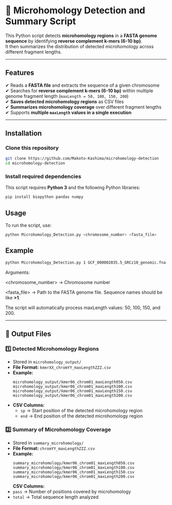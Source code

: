 # 🧬 Microhomology Detection and Summary Script

This Python script detects **microhomology regions** in a **FASTA genome sequence** by identifying **reverse complement k-mers (6-10 bp)**.  
It then summarizes the distribution of detected microhomology across different fragment lengths.

---

##  Features
✔ Reads a **FASTA file** and extracts the sequence of a given chromosome  
✔ Searches for **reverse complement k-mers (6-10 bp)** within multiple genome fragment length (`maxLength = 50, 100, 150, 200`)  
✔ **Saves detected microhomology regions** as CSV files  
✔ **Summarizes microhomology coverage** over different fragment lengths  
✔ Supports **multiple `maxLength` values in a single execution**  

---

## Installation
### Clone this repository
```bash
git clone https://github.com/Makoto-Kashima/microhomology-detection
cd microhomology-detection
```

### Install required dependencies
This script requires **Python 3** and the following Python libraries:
```bash
pip install biopython pandas numpy
```

## Usage
To run the script, use:
```bash
python Microhomology_Detection.py <chromosome_number> <fasta_file>
```

## Example
```bash
python Microhomology_Detection.py 1 GCF_000002035.5_GRCz10_genomic.fna
```
Arguments:

<chromosome_number> → Chromosome number 

<fasta_file> → Path to the FASTA genome file. Sequence names should be like **>1**.

The script will automatically process maxLength values: 50, 100, 150, and 200.

---

## 📂 Output Files
### 1️⃣ Detected Microhomology Regions
- Stored in `microhomology_output/`
- **File Format:** `kmerXX_chromYY_maxLengthZZZ.csv`
- **Example:**
  ```plaintext
  microhomology_output/kmer06_chrom01_maxLength050.csv
  microhomology_output/kmer06_chrom01_maxLength100.csv
  microhomology_output/kmer06_chrom01_maxLength150.csv
  microhomology_output/kmer06_chrom01_maxLength200.csv

- **CSV Columns:**
  - `sp` → Start position of the detected microhomology region
  - `end` → End position of the detected microhomology region

### 2️⃣ Summary of Microhomology Coverage
- Stored in `summary_microhomology/`
- **File Format:** `chromYY_maxLengthZZZ.csv`
- **Example:**
  ```plaintext
  summary_microhomology/kmer06_chrom01_maxLength050.csv
  summary_microhomology/kmer06_chrom01_maxLength100.csv
  summary_microhomology/kmer06_chrom01_maxLength150.csv
  summary_microhomology/kmer06_chrom01_maxLength200.csv
  ```
  **CSV Columns:**
 - `pass` → Number of positions covered by microhomology
 - `total` → Total sequence length analyzed
